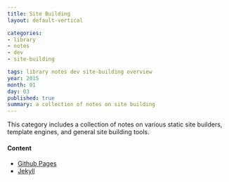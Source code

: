 ```yaml
---
title: Site Building
layout: default-vertical

categories:
- library
- notes
- dev
- site-building

tags: library notes dev site-building overview
year: 2015
month: 01
day: 03
published: true
summary: a collection of notes on site building
---
```


This category includes a collection of notes on various static site builders, template engines, and general site building tools.

#### Content
* [Github Pages](github-pages)
* [Jekyll](jekyll)
